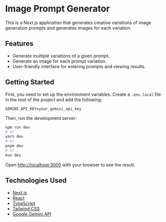 # Image Prompt Generator

This is a Next.js application that generates creative variations of image generation prompts and generates images for each variation.

## Features

- Generate multiple variations of a given prompt.
- Generate an image for each prompt variation.
- User-friendly interface for entering prompts and viewing results.

## Getting Started

First, you need to set up the environment variables. Create a `.env.local` file in the root of the project and add the following:

```
GEMINI_API_KEY=your_gemini_api_key
```

Then, run the development server:

```bash
npm run dev
# or
yarn dev
# or
pnpm dev
# or
bun dev
```

Open [http://localhost:3000](http://localhost:3000) with your browser to see the result.

## Technologies Used

- [Next.js](https://nextjs.org)
- [React](https://reactjs.org)
- [TypeScript](https://www.typescriptlang.org)
- [Tailwind CSS](https://tailwindcss.com)
- [Google Gemini API](https://ai.google.dev)
